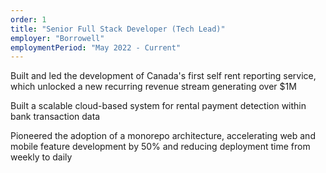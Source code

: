 ```yaml
---
order: 1
title: "Senior Full Stack Developer (Tech Lead)"
employer: "Borrowell"
employmentPeriod: "May 2022 - Current"
---
```


Built and led the development of Canada's first self rent reporting service, which unlocked a new recurring revenue stream generating over $1M

Built a scalable cloud-based system for rental payment detection within bank transaction data

Pioneered the adoption of a monorepo architecture, accelerating web and mobile feature development by 50% and reducing deployment time from weekly to daily
